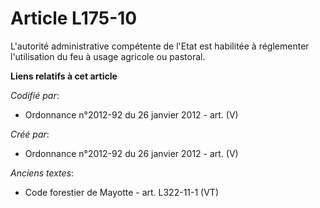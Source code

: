 # Article L175-10

L'autorité administrative compétente de l'Etat est habilitée à réglementer l'utilisation du feu à usage agricole ou pastoral.

**Liens relatifs à cet article**

_Codifié par_:

  - Ordonnance n°2012-92 du 26 janvier 2012 - art. (V)

_Créé par_:

  - Ordonnance n°2012-92 du 26 janvier 2012 - art. (V)

_Anciens textes_:

  - Code forestier de Mayotte - art. L322-11-1 (VT)

